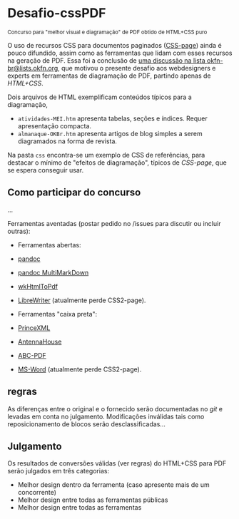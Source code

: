 Desafio-cssPDF
==============
<small>Concurso para "melhor visual e diagramação" de PDF obtido de HTML+CSS puro</small>

O uso de recursos CSS para documentos paginados ([CSS-page](http://www.w3.org/TR/CSS21/page.html)) ainda é pouco difundido,  assim como as ferramentas que lidam com esses recursos na geração de PDF. 
Essa foi a conclusão de [uma discussão na lista okfn-br@lists.okfn.org](http://open-knowledge-foundation-brasil-rede-pelo-conhecimento-livre.50579.x6.nabble.com/okfn-br-dados-abertos-burilados-num-PDF-tt4121.html), que  motivou 
o presente desafio aos webdesigners e experts em ferramentas de diagramação de PDF, partindo apenas de *HTML+CSS*.

Dois arquivos de HTML exemplificam conteúdos típicos para a diagramação,
* `atividades-MEI.htm` apresenta tabelas, seções e índices. Requer apresentação compacta.
* `almanaque-OKBr.htm` apresenta artigos de blog simples a serem diagramados na forma de revista.

Na pasta `css` encontra-se um exemplo de CSS de referências, para destacar o mínimo de "efeitos de diagramação", típicos de *CSS-page*, que se espera conseguir usar.

## Como participar do concurso
...

Ferramentas aventadas (postar pedido no /issues  para discutir ou incluir outras):

* Ferramentas abertas:
 * [pandoc](http://pandoc.org/)
 * [pandoc MultiMarkDown](http://fletcherpenney.net/multimarkdown/install/#macosx)
 * [wkHtmlToPdf](http://wkHtmlToPdf.org/)
 * [LibreWriter](https://www.libreoffice.org/discover/writer/) (atualmente perde CSS2-page).

* Ferramentas "caixa preta":
 * [PrinceXML](http://www.princexml.com/)
 * [AntennaHouse](http://www.antennahouse.com/)
 * [ABC-PDF](http://www.websupergoo.com/abcpdf-1.htm)
 * [MS-Word](https://en.wikipedia.org/wiki/Microsoft_Word) (atualmente perde CSS2-page).

## regras
As diferenças entre o original e o fornecido serão documentadas no *git* e levadas em conta no julgamento. 
Modificações  inválidas tais como reposicionamento de blocos serão desclassificadas...

## Julgamento
Os resultados de conversões válidas (ver regras) do HTML+CSS para PDF serão julgados em três categorias: 
* Melhor design dentro da ferramenta (caso apresente mais de um concorrente)
* Melhor design entre todas as ferramentas públicas
* Melhor design entre todas as ferramentas


